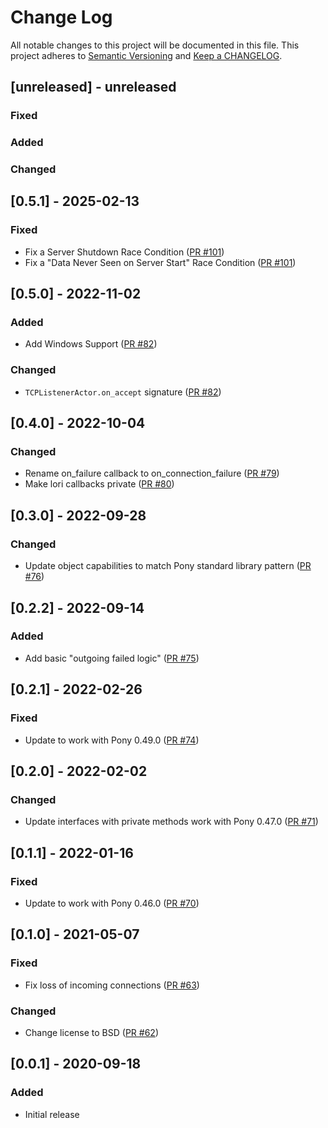 # Change Log

All notable changes to this project will be documented in this file. This project adheres to [Semantic Versioning](http://semver.org/) and [Keep a CHANGELOG](http://keepachangelog.com/).

## [unreleased] - unreleased

### Fixed


### Added


### Changed


## [0.5.1] - 2025-02-13

### Fixed

- Fix a Server Shutdown Race Condition ([PR #101](https://github.com/ponylang/lori/pull/101))
- Fix a "Data Never Seen on Server Start" Race Condition ([PR #101](https://github.com/ponylang/lori/pull/101))

## [0.5.0] - 2022-11-02

### Added

- Add Windows Support ([PR #82](https://github.com/seantallen-org/lori/pull/82))

### Changed

- `TCPListenerActor.on_accept` signature ([PR #82](https://github.com/seantallen-org/lori/pull/82))

## [0.4.0] - 2022-10-04

### Changed

- Rename on_failure callback to on_connection_failure ([PR #79](https://github.com/seantallen-org/lori/pull/79))
- Make lori callbacks private ([PR #80](https://github.com/seantallen-org/lori/pull/80))

## [0.3.0] - 2022-09-28

### Changed

- Update object capabilities to match Pony standard library pattern ([PR #76](https://github.com/seantallen-org/lori/pull/76))

## [0.2.2] - 2022-09-14

### Added

- Add basic "outgoing failed logic" ([PR #75](https://github.com/seantallen-org/lori/pull/75))

## [0.2.1] - 2022-02-26

### Fixed

- Update to work with Pony 0.49.0 ([PR #74](https://github.com/seantallen-org/lori/pull/74))

## [0.2.0] - 2022-02-02

### Changed

- Update interfaces with private methods work with Pony 0.47.0 ([PR #71](https://github.com/seantallen-org/lori/pull/71))

## [0.1.1] - 2022-01-16

### Fixed

- Update to work with Pony 0.46.0 ([PR #70](https://github.com/seantallen-org/lori/pull/70))

## [0.1.0] - 2021-05-07

### Fixed

- Fix loss of incoming connections ([PR #63](https://github.com/seantallen-org/lori/pull/63))

### Changed

- Change license to BSD ([PR #62](https://github.com/seantallen-org/lori/pull/62))

## [0.0.1] - 2020-09-18

### Added

- Initial release

